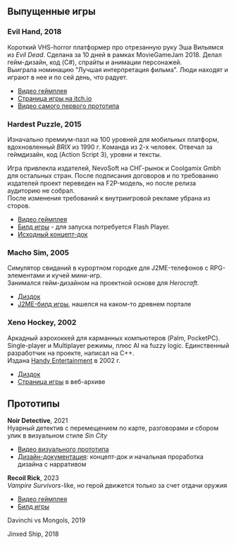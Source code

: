 ## Выпущенные игры
### Evil Hand, 2018
Короткий VHS-horror платформер про отрезанную руку Эша Вильямся из _Evil Dead_. Сделана за 10 дней в рамках MovieGameJam 2018.
Делал гейм-дизайн, код (C#), спрайты и анимации персонажей.  
Выиграла номинацию "Лучшая интерпретация фильма". Люди находят и играют в нее и по сей день, что радует.  

- [Видео геймплея](https://www.youtube.com/watch?v=k7jhd1hxsKU)
- [Страница игры на itch.io](https://ukiwuki.itch.io/evil-hand)
- [Видео самого первого прототипа](https://youtu.be/euwiMyuszzg)

### Hardest Puzzle, 2015
Изначально премиум-пазл на 100 уровней для мобильных платформ, вдохновленный _BRIX_ из 1990 г.
Команда из 2-х человек. Отвечал за геймдизайн, код (Action Script 3), уровни и тексты.

Игра привлекла издателей, NevoSoft на СНГ-рынок и Coolgamix Gmbh для остальных стран.
После подписания договоров и по требованию издателей проект переведен на F2P-модель, но после релиза аудиторию не собрал.  
После изменения требований к внутриигровой рекламе убрана из сторов.
- [Видео геймплея](https://www.youtube.com/watch?v=6kmXDssr48Y)
- [Билд игры](https://github.com/Ukiwuki/GameDesign/blob/main/HardestPuzzle-build.zip) - для запуска потребуется Flash Player.
- [Исходный концепт-док](https://docs.google.com/document/d/1JDlHB_X9sCGo8FHHFnur7gt_dJGtu7E0QgwV9eOtORs)

### Macho Sim, 2005
Симулятор свиданий в курортном городке для J2ME-телефонов с RPG-элементами и кучей мини-игр.  
Занимался гейм-дизайном на проектной основе для _Herocraft_.
- [Диздок](https://github.com/Ukiwuki/GameDesign/blob/main/GDD%20-%20InBed.pdf)
- [J2ME-билд игры](https://mobile.phoneky.com/games/?id=j4j43653), нашелся на каком-то древнем портале

### Xeno Hockey, 2002
Аркадный аэрохоккей для карманных компьютеров (Palm, PocketPC). Single-player и Multiplayer режимы, плюс AI на fuzzy logic.
Единственный разработчик на проекте, написал на С++.  
Издана [Handy Entertainment](https://www.ign.com/games/producer/handy-entertainment) в 2002 г.  

- [Диздок](https://github.com/Ukiwuki/GameDesign/blob/main/GDD%20-%20Xeno%20Hockey.pdf)
- [Страница игры](https://web.archive.org/web/20040804045335/http://www.handyent.com/xeno/) в веб-архиве
  
  
## Прототипы
__Noir Detective__, 2021  
Нуарный детектив с перемещением по карте, разговорами и сбором улик в визуальном стиле _Sin City_ 
- [Видео визуального прототипа](https://youtu.be/T0EZMNyelE4)
- [Дизайн-документация](https://1drv.ms/o/c/df93e6f473aa94d8/EmEiSKqSivNDtB_qZsUvPQUBkYzmpSBtLW6Q8PyDiCE2Hw?e=hHIK2q): концепт-док и начальная проработка дизайна с нарративом

__Recoil Rick__, 2023  
_Vampire Survivors_-like, но герой движется только за счет отдачи оружия  
- [Видео геймплея](https://youtu.be/cAnTP0ghLrM)
- [Билд игры](https://ukiwuki.itch.io/recoil-rick)

Davinchi vs Mongols, 2019

Jinxed Ship, 2018

